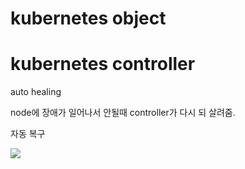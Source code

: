 
# kubernetes object
# kubernetes controller
auto healing

node에 장애가 일어나서 안될때 controller가 다시 되 살려줌.

자동 복구



![](https://i.imgur.com/p23g8Ck.png)


